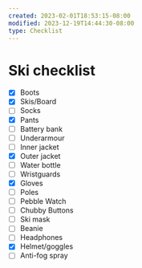 ```yaml
---
created: 2023-02-01T18:53:15-08:00
modified: 2023-12-19T14:44:30-08:00
type: Checklist
---
```


# Ski checklist

- [x] Boots
- [x] Skis/Board
- [ ] Socks
- [x] Pants
- [ ] Battery bank
- [ ] Underarmour
- [ ] Inner jacket
- [x] Outer jacket
- [ ] Water bottle
- [ ] Wristguards
- [x] Gloves
- [ ] Poles
- [ ] Pebble Watch
- [ ] Chubby Buttons
- [ ] Ski mask
- [ ] Beanie
- [ ] Headphones
- [x] Helmet/goggles
- [ ] Anti-fog spray
